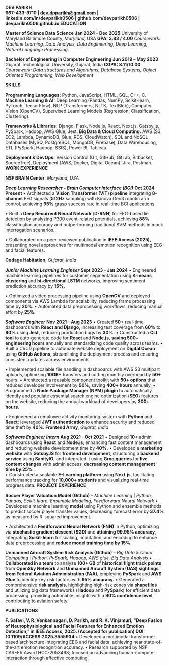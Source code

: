 **DEV PARIKH**   
**667-433-9710 | dev.dpparikh@gmail.com | linkedin.com/in/devparikh0506 | github.com/devparikh0506 | devparikh0506.github.io EDUCATION** 

**Master of Science Data Science Jan 2024 – Dec 2025** University of Maryland Baltimore County, *Maryland,* USA **GPA: 3.83 / 4.00** *Coursework: Machine Learning, Data Analysis, Data Engineering, Deep Learning, Natural Language Processing* 

**Bachelor of Engineering in Computer Engineering Jun 2019 – May 2023** Gujarat Technological University, Gujarat, India **CGPA: 8.11/10.00** *Coursework: Data structures and Algorithms, Database Systems, Object Oriented Programming, Web Development* 

**SKILLS** 

**Programming Languages:** Python, JavaScript, HTML, SQL, C++, C.   
**Machine Learning & AI:** Deep Learning (Pandas, NumPy, Scikit-learn, PyTorch, TensorFlow), NLP (Transformers, NLTK, TextBlob), Computer  Vision (OpenCV), Supervised Learning Models (Regression, Classification, Clustering). 

**Frameworks & Libraries:** Django, Flask, Node.js, React, Next.js, Gatsby.js, PySpark, Hadoop, AWS Glue, Jest. **Big Data & Cloud Computing:** AWS (S3, EC2, Lambda, DynamoDB, Glue, RDS, CloudWatch), SQL and NoSQL Databases (MySQ,  PostgreSQL, MongoDB, Firebase), Data Warehousing, ETL (PySpark, Hadoop, SSIS), Power BI, Tableau. 

**Deployment & DevOps:** Version Control (Git, GitHub, GitLab, Bitbucket, SourceTree), Deployment (AWS, Docker, Digital Ocean), Jira, Postman. **WORK EXPERIENCE** 

**NSF BRAIN Center**, *Maryland, USA* 

***Deep Learning Researcher \- Brain Computer Interface (BCI)*** **Oct 2024 \- Present** • Architected a **Vision Transformer (ViT) pipeline** integrating **8-channel** EEG signals (**512Hz** sampling) with Kinova Gen3 robotic arm control, achieving **95%** grasp success rate in real-time BCI applications. 

• Built a **Deep Recurrent Neural Network** (**D-RNN**) for EEG-based lie detection by analyzing P300 event-related potentials, achieving **88%** classification  accuracy and outperforming traditional SVM methods in mock interrogation scenarios. 

• Collaborated on a peer-reviewed publication in **IEEE Access (2025),** presenting novel approaches for multimodal emotion recognition using EEG and facial  features. 

**Codage Habitation**, *Gujarat, India* 

***Junior Machine Learning Engineer*** **Sept 2023 \- Jan 2024** • Engineered machine learning pipelines for customer segmentation using **K-means clustering** and **bi-directional LSTM** networks, improving sentiment prediction  accuracy by **15%.** 

• Optimized a video processing pipeline using **OpenCV** and deployed components via AWS Lambda for scalability, reducing frame processing time by **20%**. • Automated data preprocessing workflows, reducing manual effort by **25%**. 

***Software Engineer*** **Nov 2021 \- Aug 2023** • Created **50+** real-time dashboards with **React and Django,** increasing test coverage from **60%** to **90%** using **Jest,** reducing production bugs by **30%.** • Constructed a **CLI tool** to auto-generate code for **React** and **Node.js**, **saving 500+ engineering hours** annually and standardizing code quality across teams. • Built a CI/CD pipeline to automate website deployment on **Digital Ocean** using **GitHub Actions**, streamlining the deployment process and ensuring consistent  updates across environments. 

• Implemented scalable file handling in dashboards with AWS S3 multipart uploads, optimizing **10GB+** transfers and cutting monthly overhead by **50+** hours. • Architected a reusable component toolkit with **50+ options** that reduced developer involvement by **90%,** saving **400+ hours** annually. • Programmed a **Node Package Manager (NPM) plugin** to automatically identify and populate essential search engine optimization (**SEO**) features on the website,  reducing the annual workload of developers by **300+ hours**. 

• Engineered an employee activity monitoring system with **Python** and **React**; leveraged **JWT authentication** to enhance security and reduced time theft by **40%**. **Frontend Army**, *Gujarat, India* 

***Software Engineer Intern*** **Aug 2021 \- Oct 2021** • Designed **10+** admin dashboards using **React** and **Node.js**, enhancing fast content management and reducing website development time by **40%.** • Developed a **marketing website** with **GatsbyJS** for **frontend development**, structuring a **backend service** using **SanityIO**, and integrated it using **Groq queries** for **live content changes** with admin access, **decreasing content management time by 25%.**   
• Constructed a scalable **E-Learning platform** using **Next.js**, facilitating performance tracking for **10,000+ students** and visualizing real-time progress data. **PROJECT EXPERIENCE** 

**Soccer Player Valuation Model (Github)** – *Machine Learning* | *Python, Pandas, Scikit-learn, Ensemble Modeling, Feedforward Neural Network* • Developed a machine learning **model** using Python and ensemble methods to predict soccer player transfer values, decreasing forecast error by **37.4%** as measured  by R-squared improvement. 

• Architected a **Feedforward Neural Network (FNN)** in Python, optimizing via **stochastic gradient descent (SGD)** and **attaining 99.95% accuracy**, integrating  **Scikit-learn** for scaling, imputation, and encoding to enhance data preprocessing and **reduce model training time by 15%.** 

**Unmanned Aircraft System Risk Analysis (Github)** – *Big Data & Cloud Computing* | *Python, PySpark, Hadoop, AWS glue, Big Data Analysis* • **Collaborated in a team** to analyze **100+ GB** of **historical flight track points** from **OpenSky Network** and **Unmanned Aircraft System (UAS) sightings from  Federal Aviation Administration (FAA)**, employing **PySpark** and **AWS Glue** to identify key risk factors with **95% accuracy.** • Generated a comprehensive **risk analysis**, highlighting high-risk zones via **shapefiles** and utilizing big data frameworks (**Hadoop** and **PySpark**) for efficient data  processing, providing actionable insights with a **90% confidence level**, contributing to aviation safety. 

**PUBLICATIONS** 

**F. Safavi, V. R. Venkannagari, D. Parikh, and R. K. Vinjamuri, "Deep Fusion of Neurophysiological and Facial Features for Enhanced  Emotion Detection," in IEEE Access, 2025\. (Accepted for publication) DOI: 10.1109/ACCESS.2025.3555934** • Developed a multimodal transformer-based architecture integrating EEG and facial data, achieving near state-of-the-art emotion recognition accuracy. • Research supported by NSF CAREER Award HCC-2053498; focused on advancing human-computer interaction through affective computing.